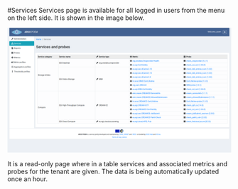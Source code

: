 #Services
Services page is available for all logged in users from the menu on the left side. It is shown in the image below.

![Tenant Services](tenant_figs/services.png)

It is a read-only page where in a table services and associated metrics and probes for the tenant are given. The data is being automatically updated once an hour.
